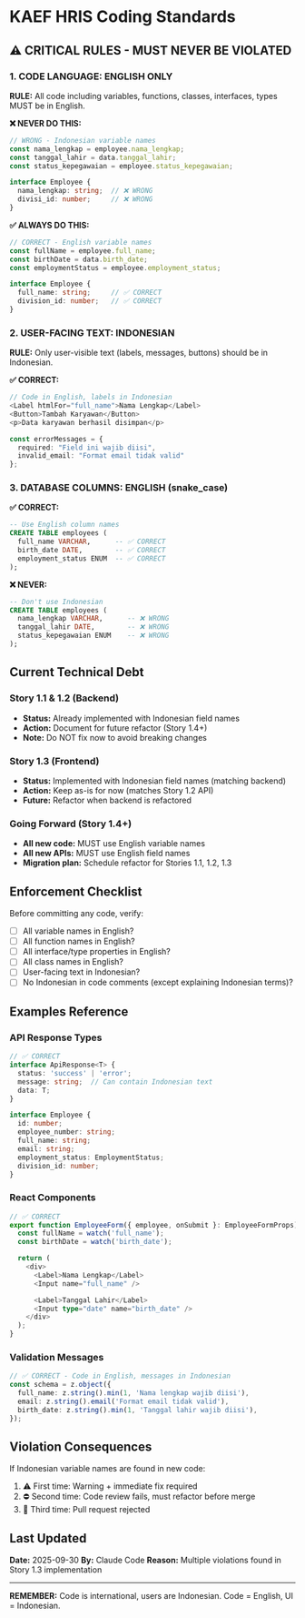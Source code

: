 # KAEF HRIS Coding Standards

## ⚠️ CRITICAL RULES - MUST NEVER BE VIOLATED

### 1. CODE LANGUAGE: **ENGLISH ONLY**

**RULE:** All code including variables, functions, classes, interfaces, types MUST be in English.

**❌ NEVER DO THIS:**
```typescript
// WRONG - Indonesian variable names
const nama_lengkap = employee.nama_lengkap;
const tanggal_lahir = data.tanggal_lahir;
const status_kepegawaian = employee.status_kepegawaian;

interface Employee {
  nama_lengkap: string;  // ❌ WRONG
  divisi_id: number;     // ❌ WRONG
}
```

**✅ ALWAYS DO THIS:**
```typescript
// CORRECT - English variable names
const fullName = employee.full_name;
const birthDate = data.birth_date;
const employmentStatus = employee.employment_status;

interface Employee {
  full_name: string;     // ✅ CORRECT
  division_id: number;   // ✅ CORRECT
}
```

### 2. USER-FACING TEXT: **INDONESIAN**

**RULE:** Only user-visible text (labels, messages, buttons) should be in Indonesian.

**✅ CORRECT:**
```typescript
// Code in English, labels in Indonesian
<Label htmlFor="full_name">Nama Lengkap</Label>
<Button>Tambah Karyawan</Button>
<p>Data karyawan berhasil disimpan</p>

const errorMessages = {
  required: "Field ini wajib diisi",
  invalid_email: "Format email tidak valid"
};
```

### 3. DATABASE COLUMNS: **ENGLISH (snake_case)**

**✅ CORRECT:**
```sql
-- Use English column names
CREATE TABLE employees (
  full_name VARCHAR,      -- ✅ CORRECT
  birth_date DATE,        -- ✅ CORRECT
  employment_status ENUM  -- ✅ CORRECT
);
```

**❌ NEVER:**
```sql
-- Don't use Indonesian
CREATE TABLE employees (
  nama_lengkap VARCHAR,      -- ❌ WRONG
  tanggal_lahir DATE,        -- ❌ WRONG
  status_kepegawaian ENUM    -- ❌ WRONG
);
```

## Current Technical Debt

### Story 1.1 & 1.2 (Backend)
- **Status:** Already implemented with Indonesian field names
- **Action:** Document for future refactor (Story 1.4+)
- **Note:** Do NOT fix now to avoid breaking changes

### Story 1.3 (Frontend)
- **Status:** Implemented with Indonesian field names (matching backend)
- **Action:** Keep as-is for now (matches Story 1.2 API)
- **Future:** Refactor when backend is refactored

### Going Forward (Story 1.4+)
- **All new code:** MUST use English variable names
- **All new APIs:** MUST use English field names
- **Migration plan:** Schedule refactor for Stories 1.1, 1.2, 1.3

## Enforcement Checklist

Before committing any code, verify:

- [ ] All variable names in English?
- [ ] All function names in English?
- [ ] All interface/type properties in English?
- [ ] All class names in English?
- [ ] User-facing text in Indonesian?
- [ ] No Indonesian in code comments (except explaining Indonesian terms)?

## Examples Reference

### API Response Types
```typescript
// ✅ CORRECT
interface ApiResponse<T> {
  status: 'success' | 'error';
  message: string;  // Can contain Indonesian text
  data: T;
}

interface Employee {
  id: number;
  employee_number: string;
  full_name: string;
  email: string;
  employment_status: EmploymentStatus;
  division_id: number;
}
```

### React Components
```typescript
// ✅ CORRECT
export function EmployeeForm({ employee, onSubmit }: EmployeeFormProps) {
  const fullName = watch('full_name');
  const birthDate = watch('birth_date');

  return (
    <div>
      <Label>Nama Lengkap</Label>
      <Input name="full_name" />

      <Label>Tanggal Lahir</Label>
      <Input type="date" name="birth_date" />
    </div>
  );
}
```

### Validation Messages
```typescript
// ✅ CORRECT - Code in English, messages in Indonesian
const schema = z.object({
  full_name: z.string().min(1, 'Nama lengkap wajib diisi'),
  email: z.string().email('Format email tidak valid'),
  birth_date: z.string().min(1, 'Tanggal lahir wajib diisi'),
});
```

## Violation Consequences

If Indonesian variable names are found in new code:
1. ⚠️ First time: Warning + immediate fix required
2. ⛔ Second time: Code review fails, must refactor before merge
3. 🚫 Third time: Pull request rejected

## Last Updated

**Date:** 2025-09-30
**By:** Claude Code
**Reason:** Multiple violations found in Story 1.3 implementation

---

**REMEMBER:** Code is international, users are Indonesian. Code = English, UI = Indonesian.